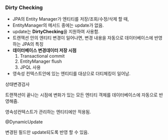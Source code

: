 ### Dirty Checking

- JPA의 Entity Manager가 엔티티를 저장/조회/수정/삭제 할 때,
- EntityManager의 메서드 중에는 update가 없음.
- update는 **DirtyChecking**을 지원하여 사용함.
- 트랜잭션 안의 엔티티 변경이 일어나면, 변경 내용을 자동으로 데이터베이스에 반영하는 JPA의 특징
- **데이터베이스 변경데이터 저장 시점**
  1. Transactional commit
  2. EntityManager flush
  3. JPQL 사용
- 영속성 컨텍스트안에 있는 엔티티를 대상으로 더티체킹이 일어남.

상태변경검사

트랜잭션이 끝나는 시점에 변화가 있는 모든 엔티티 객체를 데이터베이스에 자동으로 반영해줌.

영속성컨텍스트가 관리하는 엔티티에만 적용됨.



@DynamicUpdate

변경된 필드만 update되도록 반영 할 수 있음.

